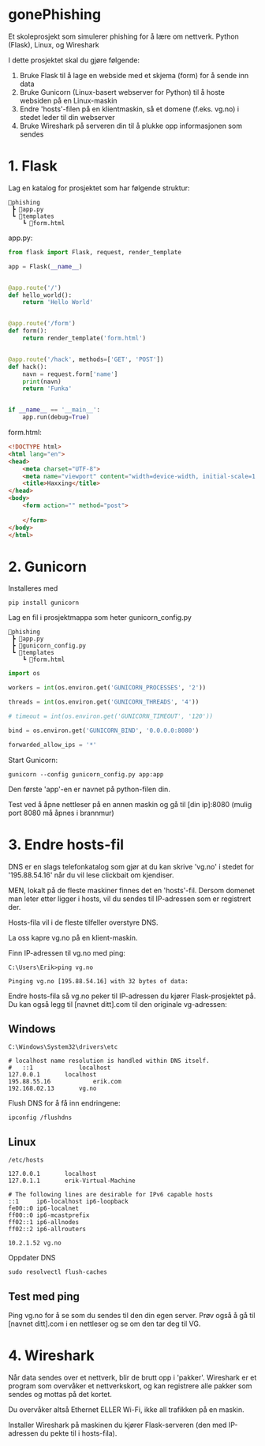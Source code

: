 # gonePhishing
Et skoleprosjekt som simulerer phishing for å lære om nettverk. Python (Flask), Linux, og Wireshark

I dette prosjektet skal du gjøre følgende:
1. Bruke Flask til å lage en webside med et skjema (form) for å sende inn data
1. Bruke Gunicorn (Linux-basert webserver for Python) til å hoste websiden på en Linux-maskin
1. Endre 'hosts'-filen på en klientmaskin, så et domene (f.eks. vg.no) i stedet leder til din webserver
1. Bruke Wireshark på serveren din til å plukke opp informasjonen som sendes

# 1. Flask

Lag en katalog for prosjektet som har følgende struktur:
```     
📂phishing
 ┣ 📜app.py
 ┗ 📂templates
    ┗ 📜form.html
```
app.py:
```python
from flask import Flask, request, render_template

app = Flask(__name__)


@app.route('/')
def hello_world():
    return 'Hello World'


@app.route('/form')
def form():
    return render_template('form.html')


@app.route('/hack', methods=['GET', 'POST'])
def hack():
    navn = request.form['name']
    print(navn)
    return 'Funka'


if __name__ == '__main__':
    app.run(debug=True)
```

form.html:
```html
<!DOCTYPE html>
<html lang="en">
<head>
    <meta charset="UTF-8">
    <meta name="viewport" content="width=device-width, initial-scale=1.0">
    <title>Haxxing</title>
</head>
<body>
    <form action="" method="post">
        
    </form>
</body>
</html>
```
# 2. Gunicorn

Installeres med 
```console
pip install gunicorn
```
Lag en fil i prosjektmappa som heter gunicorn_config.py

```     
📂phishing
 ┣ 📜app.py
 ┣ 📜gunicorn_config.py
 ┗ 📂templates
    ┗ 📜form.html
```

```python
import os

workers = int(os.environ.get('GUNICORN_PROCESSES', '2'))

threads = int(os.environ.get('GUNICORN_THREADS', '4'))

# timeout = int(os.environ.get('GUNICORN_TIMEOUT', '120'))

bind = os.environ.get('GUNICORN_BIND', '0.0.0.0:8080')

forwarded_allow_ips = '*'
```

Start Gunicorn:
```terminal
gunicorn --config gunicorn_config.py app:app
```
Den første 'app'-en er navnet på python-filen din.

Test ved å åpne nettleser på en annen maskin og gå til [din ip]:8080 (mulig port 8080 må åpnes i brannmur)

# 3. Endre hosts-fil
DNS er en slags telefonkatalog som gjør at du kan skrive 'vg.no' i stedet for '195.88.54.16' når du vil lese clickbait om kjendiser.

MEN, lokalt på de fleste maskiner finnes det en 'hosts'-fil. Dersom domenet man leter etter ligger i hosts, vil du sendes til IP-adressen som er registrert der.

Hosts-fila vil i de fleste tilfeller overstyre DNS.

La oss kapre vg.no på en klient-maskin.

Finn IP-adressen til vg.no med ping:

```console
C:\Users\Erik>ping vg.no

Pinging vg.no [195.88.54.16] with 32 bytes of data:
```
Endre hosts-fila så vg.no peker til IP-adressen du kjører Flask-prosjektet på. Du kan også legg til [navnet ditt].com til den originale vg-adressen:

## Windows

```
C:\Windows\System32\drivers\etc
```
```
# localhost name resolution is handled within DNS itself.
#	::1             localhost
127.0.0.1		localhost
195.88.55.16            erik.com
192.168.02.13		vg.no
```
Flush DNS for å få inn endringene:
```
ipconfig /flushdns
```

## Linux
```console
/etc/hosts
```
```
127.0.0.1       localhost
127.0.1.1       erik-Virtual-Machine

# The following lines are desirable for IPv6 capable hosts
::1     ip6-localhost ip6-loopback
fe00::0 ip6-localnet
ff00::0 ip6-mcastprefix
ff02::1 ip6-allnodes
ff02::2 ip6-allrouters

10.2.1.52 vg.no
```
Oppdater DNS
```
sudo resolvectl flush-caches
```
## Test med ping
Ping vg.no for å se som du sendes til den din egen server. Prøv også å gå til [navnet ditt].com i en nettleser og se om den tar deg til VG.

# 4. Wireshark

Når data sendes over et nettverk, blir de brutt opp i 'pakker'. Wireshark er et program som overvåker et nettverkskort, og kan registrere alle pakker som sendes og mottas på det kortet.

Du overvåker altså Ethernet ELLER Wi-Fi, ikke all trafikken på en maskin.

Installer Wireshark på maskinen du kjører Flask-serveren (den med IP-adressen du pekte til i hosts-fila).
